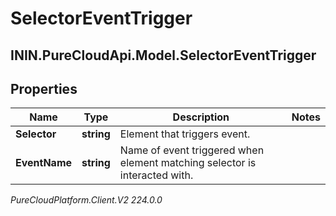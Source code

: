 # SelectorEventTrigger

## ININ.PureCloudApi.Model.SelectorEventTrigger

## Properties

|Name | Type | Description | Notes|
|------------ | ------------- | ------------- | -------------|
| **Selector** | **string** | Element that triggers event. | |
| **EventName** | **string** | Name of event triggered when element matching selector is interacted with. | |



_PureCloudPlatform.Client.V2 224.0.0_
